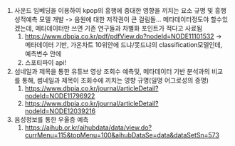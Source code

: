 
1. 사운드 임베딩을 이용하여 kpop의 흥행에 중대한 영향을 끼치는 요소 규명 및 흥행성적예측 모델 개발 -> 음원에 대한 저작권이 큰 걸림돌... 메타데이터정도야 할수있겠는데, 메타데이터만 쓰면 기존 연구들과 차별화 포인트가 적다고 사료됨
	1. https://www.dbpia.co.kr/pdf/pdfView.do?nodeId=NODE11101532 -> 메타데이터 기반, 가온차트 10위안에 드냐/못드냐의 classification모델인데, 예측변수 안에 
	2. 스포티파이 api!
2. 섬네일과 제목을 통한 유튜브 영상 조회수 예측및, 메타데이터 기반 분석과의 비교를 통해, 썸네일과 제목이 조회수에 끼치는 영향 규명(일명 어그로성의 증명)
	1. https://www.dbpia.co.kr/journal/articleDetail?nodeId=NODE11796922
	2. https://www.dbpia.co.kr/journal/articleDetail?nodeId=NODE12039216
3. 음성정보를 통한 우울증 예측
	1. https://aihub.or.kr/aihubdata/data/view.do?currMenu=115&topMenu=100&aihubDataSe=data&dataSetSn=573